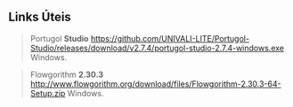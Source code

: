 ## Links Úteis 


>Portugol **Studio** <https://github.com/UNIVALI-LITE/Portugol-Studio/releases/download/v2.7.4/portugol-studio-2.7.4-windows.exe> Windows.


>Flowgorithm **2.30.3** <http://www.flowgorithm.org/download/files/Flowgorithm-2.30.3-64-Setup.zip> Windows.